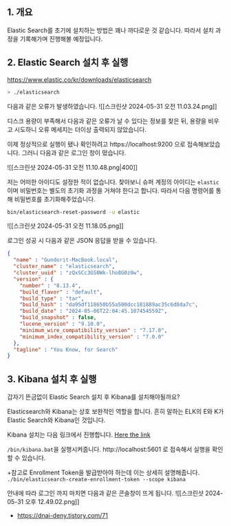 ## 1. 개요
Elastic Search를 초기에 설치하는 방법은 꽤나 까다로운 것 같습니다. 따라서 설치 과정을 기록해가며 진행해볼 예정입니다. 
## 2. Elastic Search 설치 후 실행 
https://www.elastic.co/kr/downloads/elasticsearch

``` bash
> ./elasticsearch
```

다음과 같은 오류가 발생하였습니다. 
![[스크린샷 2024-05-31 오전 11.03.24.png]]

디스크 용량이 부족해서 다음과 같은 오류가 날 수 있다는 정보를 찾은 뒤, 용량을 비우고 시도하니 오류 메세지는 더이상 출력되지 않았습니다. 

이제 정상적으로 실행이 됐나 확인하려고 https://localhost:9200 으로 접속해보았습니다. 그러니 다음과 같은 로그인 창이 떴습니다. 

![[스크린샷 2024-05-31 오전 11.10.48.png|400]]

저는 어떠한 아이디도 설정한 적이 없습니다. 찾아보니 슈퍼 계정의 아이디는 `elastic`이며 비밀번호는 별도의 초기화 과정을 거쳐야 한다고 합니다. 따라서 다음 명령어를 통해 비밀번호를 초기화해주었습니다.
``` bash
bin/elasticsearch-reset-password -u elastic
```

![[스크린샷 2024-05-31 오전 11.18.05.png]]

로그인 성공 시 다음과 같은 JSON 응답을 받을 수 있습니다. 
``` json
{
  "name" : "Gundorit-MacBook.local",
  "cluster_name" : "elasticsearch",
  "cluster_uuid" : "zQxSCc3GS0Wk-lho8G0z0w",
  "version" : {
    "number" : "8.13.4",
    "build_flavor" : "default",
    "build_type" : "tar",
    "build_hash" : "da95df118650b55a500dcc181889ac35c6d8da7c",
    "build_date" : "2024-05-06T22:04:45.107454559Z",
    "build_snapshot" : false,
    "lucene_version" : "9.10.0",
    "minimum_wire_compatibility_version" : "7.17.0",
    "minimum_index_compatibility_version" : "7.0.0"
  },
  "tagline" : "You Know, for Search"
}
```

## 3. Kibana 설치 후 실행
갑자기 뜬금없이 Elastic Search 설치 후 Kibana를 설치해야될까요? 

Elasticsearch와 Kibana는 상호 보완적인 역할을 합니다. 흔히 말하는 ELK의 E와 K가 Elastic Search와 Kibana인 것입니다. 

Kibana 설치는 다음 링크에서 진행합니다. 
[Here the link](https://www.elastic.co/kr/downloads/kibana)

`/bin/kibana.bat`을 실행시켜줍니다. http://localhost:5601 로 접속해서 실행을 확인할 수 있습니다. 

+참고로 Enrollment Token을 발급받아야 하는데 이는 상세히 설명해줍니다. 
`./bin/elasticsearch-create-enrollment-token --scope kibana`

안내에 따라 로그인 까지 마치면 다음과 같은 콘솔창이 뜨게 됩니다.
![[스크린샷 2024-05-31 오후 12.49.02.png]]
- https://dnai-deny.tistory.com/71